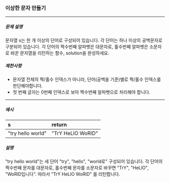### 이상한 문자 만들기

***

##### 문제 설명

문자열 s는 한 개 이상의 단어로 구성되어 있습니다. 각 단어는 하나 이상의 공백문자로 구분되어 있습니다. 각 단어의 짝수번째 알파벳은 대문자로, 홀수번째 알파벳은 소문자로 바꾼 문자열을 리턴하는 함수, solution을 완성하세요.


##### 제한사항
 - 문자열 전체의 짝/홀수 인덱스가 아니라, 단어(공백을 기준)별로 짝/홀수 인덱스를 판단해야합니다.
 - 첫 번째 글자는 0번째 인덱스로 보아 짝수번째 알파벳으로 처리해야 합니다.

-----

##### 예시
| s | return |
| :-| :-|
| "try hello world" | "TrY HeLlO WoRlD" |

##### 설명
"try hello world"는 세 단어 "try", "hello", "world로" 구성되어 있습니다. 각 단어의 짝수번째 문자를 대문자로, 홀수번째 문자를 소문자로 바꾸면 "TrY", "HeLlO", "WoRlD입니다". 따라서 "TrY HeLlO WoRlD" 를 리턴합니다.